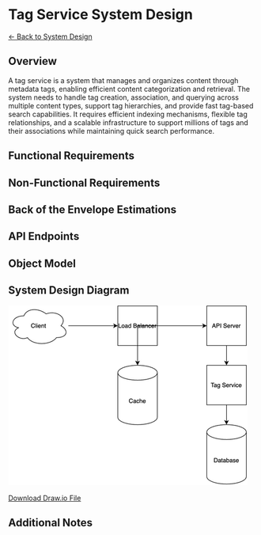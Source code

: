 # Tag Service System Design

[← Back to System Design](../system-design.md)

## Overview

A tag service is a system that manages and organizes content through metadata tags, enabling efficient content categorization and retrieval. The system needs to handle tag creation, association, and querying across multiple content types, support tag hierarchies, and provide fast tag-based search capabilities. It requires efficient indexing mechanisms, flexible tag relationships, and a scalable infrastructure to support millions of tags and their associations while maintaining quick search performance.

## Functional Requirements

## Non-Functional Requirements

## Back of the Envelope Estimations

## API Endpoints

## Object Model

## System Design Diagram

![Tag Service System Design](tag-service.png)

[Download Draw.io File](tag-service.drawio)

## Additional Notes
